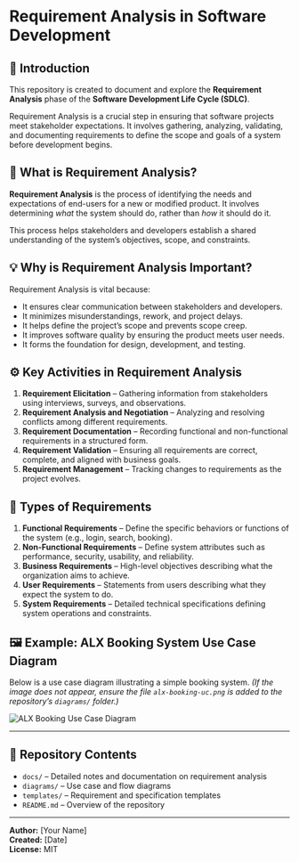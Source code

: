# Requirement Analysis in Software Development

## 📘 Introduction
This repository is created to document and explore the **Requirement Analysis** phase of the **Software Development Life Cycle (SDLC)**.

Requirement Analysis is a crucial step in ensuring that software projects meet stakeholder expectations. It involves gathering, analyzing, validating, and documenting requirements to define the scope and goals of a system before development begins.

## 🧠 What is Requirement Analysis?
**Requirement Analysis** is the process of identifying the needs and expectations of end-users for a new or modified product. It involves determining *what* the system should do, rather than *how* it should do it.

This process helps stakeholders and developers establish a shared understanding of the system’s objectives, scope, and constraints.

## 💡 Why is Requirement Analysis Important?
Requirement Analysis is vital because:
- It ensures clear communication between stakeholders and developers.  
- It minimizes misunderstandings, rework, and project delays.  
- It helps define the project’s scope and prevents scope creep.  
- It improves software quality by ensuring the product meets user needs.  
- It forms the foundation for design, development, and testing.  

## ⚙️ Key Activities in Requirement Analysis
1. **Requirement Elicitation** – Gathering information from stakeholders using interviews, surveys, and observations.  
2. **Requirement Analysis and Negotiation** – Analyzing and resolving conflicts among different requirements.  
3. **Requirement Documentation** – Recording functional and non-functional requirements in a structured form.  
4. **Requirement Validation** – Ensuring all requirements are correct, complete, and aligned with business goals.  
5. **Requirement Management** – Tracking changes to requirements as the project evolves.  

## 🧩 Types of Requirements
1. **Functional Requirements** – Define the specific behaviors or functions of the system (e.g., login, search, booking).  
2. **Non-Functional Requirements** – Define system attributes such as performance, security, usability, and reliability.  
3. **Business Requirements** – High-level objectives describing what the organization aims to achieve.  
4. **User Requirements** – Statements from users describing what they expect the system to do.  
5. **System Requirements** – Detailed technical specifications defining system operations and constraints.  

## 🖼️ Example: ALX Booking System Use Case Diagram
Below is a use case diagram illustrating a simple booking system. *(If the image does not appear, ensure the file `alx-booking-uc.png` is added to the repository’s `diagrams/` folder.)*

![ALX Booking Use Case Diagram]([diagrams/alx-booking-uc.png](https://viewer.diagrams.net/?tags=%7B%7D&lightbox=1&highlight=0000ff&edit=_blank&layers=1&nav=1&title=alx-booking-uc&dark=auto#R%3Cmxfile%3E%3Cdiagram%20name%3D%22Page-1%22%20id%3D%22I0mIkTi_zyUFD1r9esRi%22%3E7VlZj5swEP41ltqHlQgkezwm5Oix266CumkfLZiAG8DIOCH019fmCEGr3ZKsScKqeSDD2GbmG4%2FHMxpkmMF2xnDkPVAHfKRrzhYZY6TrN3eaeEpGmjMG%2FUHOcBlxclavYljkDxTMYp27Jg7EtYmcUp%2BTqM60aRiCzWs8zBhN6tOW1K9LjbALzxiWjf3n3AVxuJdzbwdaxf8ExPVKyT2tGAlwOblgxB52aLLHMibIMBmlPKeCrQm%2BtF1pl3zd9IXRnWIMQt5kQfh1kSw%2Bb9Lvc%2BeXuYKn8UPw5ar4ygb76wIw0kdXDX9iKtKvkW6IzTJGyNTRUKigNSJuzKYzS2J4%2F1M8R5SuSOgKykpjDsGhX8kEH61zY8u8ScrBmC6BUIP4w48YxIuJY4g%2Fng2RGixUUHNwiXBTJv3XtulaHNVL3wKp9j11SXgpnqV0Q0bySpAuZgHbEFtcLR1R%2FAGvoBb%2Funa0JYgnAkkNxBg4Jr66TVBob%2BqQZXpai6vT3sShnSVindS%2B8PVHnAbQasRsE8QcbCCb%2Bpk1abgkTKSGhDYLr%2BrUsSB0xN83ysmS2JkGLcQ%2BlT4QytRc10RGwFqO0u2D6NptM4wiRqXzTufwW9ZVyiKJOh1nEALDHLKzFlHG27TuG9Q%2BuqB6TaC5jjkNssRSLdKhE7ST%2BlXRfCY2LcHpQQY9fVV09jrsQJd7rTr9R%2Bl6uKj%2Fm9HcQhMd3V6juz7aLwfleJMq650AL8suOSovkpx6lEHgHaPOy51pWUpMd1n5%2BQ%2BUOrynVrNmYVVZYufxH5dgdhV2w%2FS0q%2FCOz2w7hbhL8e743Cpv%2FvC07Chx2HIhNPEIByvCtmQnDEdZxp81Y4CJOS92eXq73lGwnYGoATiTt2ixoK%2FlK4p2W88o3pOqeTUoe3LeXuNqUPatcNEwc3efrnpKgijaSuVr1b7KxvZ6gMbkLw%3D%3D%3C%2Fdiagram%3E%3C%2Fmxfile%3E))

---

## 📂 Repository Contents
- `docs/` – Detailed notes and documentation on requirement analysis  
- `diagrams/` – Use case and flow diagrams  
- `templates/` – Requirement and specification templates  
- `README.md` – Overview of the repository  

---

**Author:** [Your Name]  
**Created:** [Date]  
**License:** MIT
